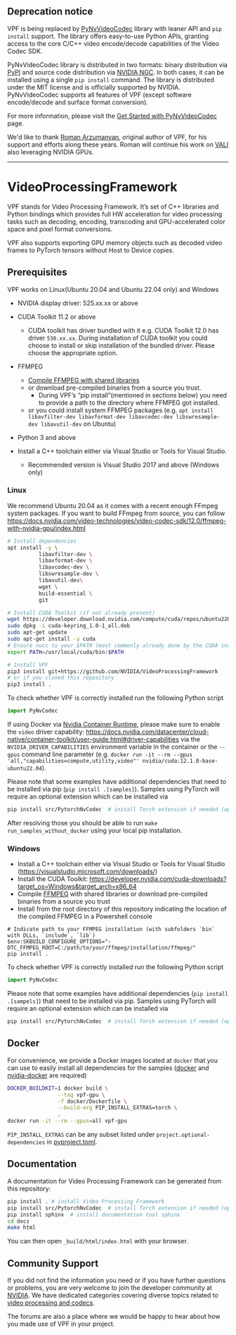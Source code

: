 ## Deprecation notice

VPF is being replaced by [PyNvVideoCodec](https://pypi.org/project/PyNvVideoCodec/) library with leaner API and `pip install` support.
The library offers easy-to-use Python APIs, granting access to the core C/C++ video encode/decode capabilities of the Video Codec SDK.
 
PyNvVideoCodec library is distributed in two formats: binary distribution via [PyPI](https://pypi.org/project/PyNvVideoCodec/) and source code distribution via [NVIDIA NGC](https://catalog.ngc.nvidia.com/orgs/nvidia/resources/pynvvideocodec). In both cases, it can be installed using a single `pip install` command.
The library is distributed under the MIT license and is officially supported by NVIDIA.  PyNvVideoCodec supports all features of VPF (except software encode/decode and surface format conversion).
 
For more information, please visit the [Get Started with PyNvVideoCodec](https://developer.nvidia.com/pynvvideocodec) page.
 
We'd like to thank [Roman Arzumanyan](https://github.com/RomanArzumanyan), original author of VPF, for his support and efforts along these years. Roman will continue his work on [VALI](https://github.com/RomanArzumanyan/VALI) also leveraging NVIDIA GPUs.

----

# VideoProcessingFramework

VPF stands for Video Processing Framework. It’s set of C++ libraries and Python bindings which provides full HW acceleration for video processing tasks such as decoding, encoding, transcoding and GPU-accelerated color space and pixel format conversions.

VPF also supports exporting GPU memory objects such as decoded video frames to PyTorch tensors without Host to Device copies. 

## Prerequisites
VPF works on Linux(Ubuntu 20.04 and Ubuntu 22.04 only) and Windows

- NVIDIA display driver: 525.xx.xx or above
- CUDA Toolkit 11.2 or above 
  - CUDA toolkit has driver bundled with it e.g. CUDA Toolkit 12.0 has driver `530.xx.xx`. During installation of CUDA toolkit you could choose to install or skip installation of the bundled driver. Please choose the appropriate option.
- FFMPEG
  - [Compile FFMPEG with shared libraries](https://docs.nvidia.com/video-technologies/video-codec-sdk/12.0/ffmpeg-with-nvidia-gpu/index.html) 
  - or download pre-compiled binaries from a source you trust.
    - During VPF’s “pip install”(mentioned in sections below) you need to provide a path to the directory where FFMPEG got installed.
  - or you could install system FFMPEG packages (e.g. ```apt install  libavfilter-dev libavformat-dev libavcodec-dev libswresample-dev libavutil-dev``` on Ubuntu)

- Python 3 and above
- Install a C++ toolchain either via Visual Studio or Tools for Visual Studio.
  - Recommended version is Visual Studio 2017 and above
(Windows only)

### Linux

We recommend Ubuntu 20.04 as it comes with a recent enough FFmpeg system packages.
If you want to build FFmpeg from source, you can follow
https://docs.nvidia.com/video-technologies/video-codec-sdk/12.0/ffmpeg-with-nvidia-gpu/index.html
```bash
# Install dependencies
apt install -y \
          libavfilter-dev \
          libavformat-dev \
          libavcodec-dev \
          libswresample-dev \
          libavutil-dev\
          wget \
          build-essential \
          git

# Install CUDA Toolkit (if not already present)
wget https://developer.download.nvidia.com/compute/cuda/repos/ubuntu2204/x86_64/cuda-keyring_1.0-1_all.deb
sudo dpkg -i cuda-keyring_1.0-1_all.deb
sudo apt-get update
sudo apt-get install -y cuda
# Ensure nvcc to your $PATH (most commonly already done by the CUDA installation)
export PATH=/usr/local/cuda/bin:$PATH

# Install VPF
pip3 install git+https://github.com/NVIDIA/VideoProcessingFramework
# or if you cloned this repository
pip3 install .
```

To check whether VPF is correctly installed run the following Python script
```python
import PyNvCodec
```
If using Docker via [Nvidia Container Runtime](https://developer.nvidia.com/nvidia-container-runtime),
please make sure to enable the `video` driver capability: https://docs.nvidia.com/datacenter/cloud-native/container-toolkit/user-guide.html#driver-capabilities via
the `NVIDIA_DRIVER_CAPABILITIES` environment variable in the container or the `--gpus` command line parameter (e.g.
`docker run -it --rm --gpus 'all,"capabilities=compute,utility,video"' nvidia/cuda:12.1.0-base-ubuntu22.04`).

Please note that some examples have additional dependencies that need to be installed via pip (`pip install .[samples]`). 
Samples using PyTorch will require an optional extension which can be installed via
```bash
pip install src/PytorchNvCodec  # install Torch extension if needed (optional), requires "torch" to be installed before
```

After resolving those you should be able to run `make run_samples_without_docker` using your local pip installation.

### Windows

- Install a C++ toolchain either via Visual Studio or Tools for Visual Studio (https://visualstudio.microsoft.com/downloads/)
- Install the CUDA Toolkit: https://developer.nvidia.com/cuda-downloads?target_os=Windows&target_arch=x86_64
- Compile [FFMPEG](https://github.com/FFmpeg/FFmpeg/) with shared libraries or download pre-compiled binaries from a source you trust
- Install from the root directory of this repository indicating the location of the compiled FFMPEG in a Powershell console
```pwsh
# Indicate path to your FFMPEG installation (with subfolders `bin` with DLLs, `include`, `lib`)
$env:SKBUILD_CONFIGURE_OPTIONS="-DTC_FFMPEG_ROOT=C:/path/to/your/ffmpeg/installation/ffmpeg/" 
pip install .
```
To check whether VPF is correctly installed run the following Python script
```python
import PyNvCodec
```
Please note that some examples have additional dependencies (`pip install .[sampels]`) that need to be installed via pip. 
Samples using PyTorch will require an optional extension which can be installed via

```bash
pip install src/PytorchNvCodec  # install Torch extension if needed (optional), requires "torch" to be installed before
```

## Docker

For convenience, we provide a Docker images located at `docker` that you can use to easily install all dependencies for
the samples ([docker](https://docs.docker.com/engine/install/ubuntu/) and [nvidia-docker](https://docs.nvidia.com/datacenter/cloud-native/container-toolkit/install-guide.html)
are required)


```bash
DOCKER_BUILDKIT=1 docker build \
                --tag vpf-gpu \
                -f docker/Dockerfile \
                --build-arg PIP_INSTALL_EXTRAS=torch \
                .
docker run -it --rm --gpus=all vpf-gpu
```

`PIP_INSTALL_EXTRAS` can be any subset listed under `project.optional-dependencies` in [pyproject.toml](pyproject.toml).

## Documentation

A documentation for Video Processing Framework can be generated from this repository:
```bash
pip install . # install Video Processing Framework
pip install src/PytorchNvCodec  # install Torch extension if needed (optional), requires "torch" to be installed before
pip install sphinx  # install documentation tool sphinx
cd docs
make html
```
You can then open `_build/html/index.html` with your browser.

## Community Support
If you did not find the information you need or if you have further questions or problems, you are very welcome to join the developer community at [NVIDIA](https://forums.developer.nvidia.com/categories). We have dedicated categories covering diverse topics related to [video processing and codecs](https://forums.developer.nvidia.com/c/gaming-and-visualization-technologies/visualization/video-processing-optical-flow/189).

The forums are also a place where we would be happy to hear about how you made use of VPF in your project.
